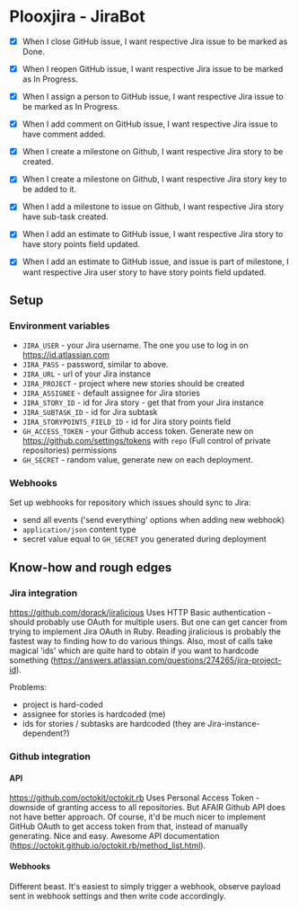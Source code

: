 # Plooxjira - JiraBot

- [x] When I close GitHub issue, I want respective Jira issue to be marked as Done.
- [x] When I reopen GitHub issue, I want respective Jira issue to be marked as In Progress.

- [x] When I assign a person to GitHub issue, I want respective Jira issue to be marked as In Progress.

- [x] When I add comment on GitHub issue, I want respective Jira issue to have comment added.

- [x] When I create a milestone on Github, I want respective Jira story to be created.
- [x] When I create a milestone on Github, I want respective Jira story key to be added to it.

- [x] When I add a milestone to issue on Github, I want respective Jira story have sub-task created.

- [x] When I add an estimate to GitHub issue, I want respective Jira story to have story points field updated.
- [x] When I add an estimate to GitHub issue, and issue is part of milestone, I want respective Jira user story to have story points field updated.

## Setup

### Environment variables
* `JIRA_USER` - your Jira username. The one you use to log in on https://id.atlassian.com
* `JIRA_PASS` - password, similar to above.
* `JIRA_URL` - url of your Jira instance
* `JIRA_PROJECT` - project where new stories should be created
* `JIRA_ASSIGNEE` - default assignee for Jira stories
* `JIRA_STORY_ID` - id for Jira story - get that from your Jira instance
* `JIRA_SUBTASK_ID` - id for Jira subtask
* `JIRA_STORYPOINTS_FIELD_ID` - id for Jira story points field
* `GH_ACCESS_TOKEN` - your Github access token. Generate new on https://github.com/settings/tokens with `repo` (Full control of private repositories) permissions
* `GH_SECRET` - random value, generate new on each deployment.

### Webhooks
Set up webhooks for repository which issues should sync to Jira:
* send all events ('send everything' options when adding new webhook)
* `application/json` content type
* secret value equal to `GH_SECRET` you generated during deployment

## Know-how and rough edges

### Jira integration
https://github.com/dorack/jiralicious
Uses HTTP Basic authentication - should probably use OAuth for multiple users. But one can get cancer from trying to implement Jira OAuth in Ruby.
Reading jiralicious is probably the fastest way to finding how to do various things.
Also, most of calls take magical 'ids' which are quite hard to obtain if you want to hardcode something (https://answers.atlassian.com/questions/274265/jira-project-id).

Problems:
* project is hard-coded
* assignee for stories is hardcoded (me)
* ids for stories / subtasks are hardcoded (they are Jira-instance-dependent?)

### Github integration
#### API
https://github.com/octokit/octokit.rb
Uses Personal Access Token - downside of granting access to all repositories. But AFAIR Github API does not have better approach. Of course, it'd be much nicer to implement GitHub OAuth to get access token from that, instead of manually generating.
Nice and easy. Awesome API documentation (https://octokit.github.io/octokit.rb/method_list.html).

#### Webhooks
Different beast. It's easiest to simply trigger a webhook, observe payload sent in webhook settings and then write code accordingly.
